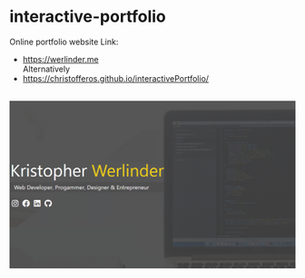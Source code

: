 # interactive-portfolio
Online portfolio website
Link: <br>
- https://werlinder.me
<br> Alternatively <br>
- https://christofferos.github.io/interactivePortfolio/
<br><br>
<img src="frontpage.png"/>
